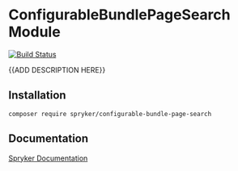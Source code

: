 # ConfigurableBundlePageSearch Module
[![Build Status](https://travis-ci.org/spryker/configurable-bundle-page-search.svg)](https://travis-ci.org/spryker/configurable-bundle-page-search)

{{ADD DESCRIPTION HERE}}

## Installation

```
composer require spryker/configurable-bundle-page-search
```

## Documentation

[Spryker Documentation](https://documentation.spryker.com/module_guide/overview.htm)
